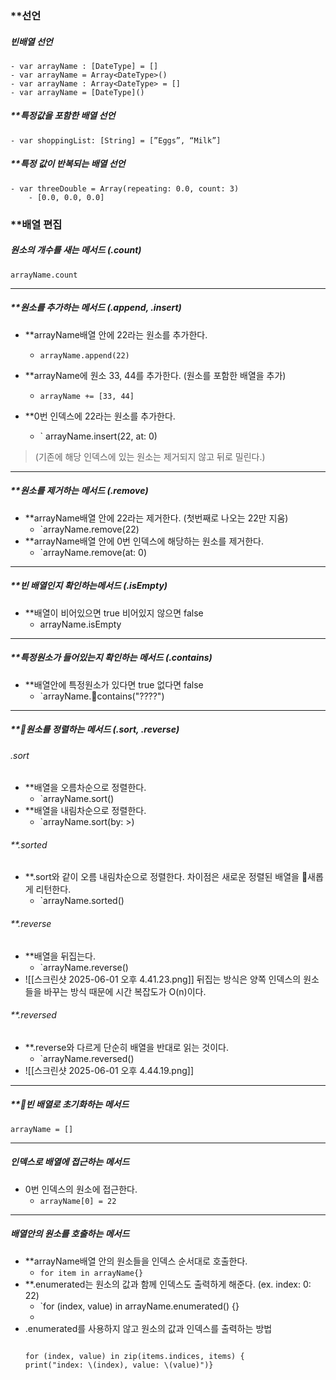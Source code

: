 ### **선언
##### 빈배열 선언
	- var arrayName : [DateType] = []
	- var arrayName = Array<DateType>()
	- var arrayName : Array<DateType> = []
	- var arrayName = [DateType]()

##### **특정값을 포함한 배열 선언
	- var shoppingList: [String] = [”Eggs”, “Milk”]

##### **특정 값이 반복되는 배열 선언
	- var threeDouble = Array(repeating: 0.0, count: 3)
		- [0.0, 0.0, 0.0]

### **배열 편집
##### 원소의 개수를 새는 메서드 (.count)
	arrayName.count

---
##### **원소를 추가하는 메서드 (.append, .insert)
- **arrayName배열 안에 22라는 원소를 추가한다.
	- `arrayName.append(22)`

- **arrayName에 원소 33, 44를 추가한다. (원소를 포함한 배열을 추가)
	- `arrayName += [33, 44]`

- **0번 인덱스에 22라는 원소를 추가한다. 
	- ` arrayName.insert(22, at: 0)
 >(기존에 해당 인덱스에 있는 원소는 제거되지 않고 뒤로 밀린다.)

---

##### **원소를 제거하는 메서드 (.remove)
- **arrayName배열 안에 22라는 제거한다. (첫번째로 나오는 22만 지움)
	- `arrayName.remove(22)
- **arrayName배열 안에 0번 인덱스에 해당하는 원소를 제거한다.
	- `arrayName.remove(at: 0)

---
##### **빈 배열인지 확인하는메서드 (.isEmpty)
- **배열이 비어있으면 true 비어있지 않으면 false
	- arrayName.isEmpty

---
##### **특정원소가 들어있는지 확인하는 메서드 (.contains)
- **배열안에 특정원소가 있다면 true 없다면 false
	- `arrayName.contains("????")

---
##### **원소를 정렬하는 메서드 (.sort, .reverse)
###### .sort
- **배열을 오름차순으로 정렬한다.
	- `arrayName.sort()
- **배열을 내림차순으로 정렬한다.
	- `arrayName.sort(by: >)
###### **.sorted
- **.sort와 같이 오름 내림차순으로 정렬한다. 차이점은 새로운 정렬된 배열을 새롭게 리턴한다.
	- `arrayName.sorted()
###### **.reverse
- **배열을 뒤집는다.
	- `arrayName.reverse()
- ![[스크린샷 2025-06-01 오후 4.41.23.png]] 뒤집는 방식은 양쪽 인덱스의 원소들을 바꾸는 방식
	  때문에 시간 복잡도가 O(n)이다.
###### **.reversed
- **.reverse와 다르게 단순히 배열을 반대로 읽는 것이다.
	- `arrayName.reversed()
- ![[스크린샷 2025-06-01 오후 4.44.19.png]]

---


##### **빈 배열로 초기화하는 메서드
	arrayName = []
	
---
##### 인덱스로 배열에 접근하는 메서드
- 0번 인덱스의 원소에 접근한다.
	- `arrayName[0] = 22`

---
##### 배열안의 원소를 호출하는 메서드
- **arrayName배열 안의 원소들을 인덱스 순서대로 호출한다.
	- `for item in arrayName{}`
- **.enumerated는 원소의 값과 함께 인덱스도 출력하게 해준다. (ex. index: 0: 22)
	- `for (index, value) in arrayName.enumerated() {}
	- 
- .enumerated를 사용하지 않고 원소의 값과 인덱스를 출력하는 방법
	```let items = ["apple", "banana", "cherry"]

	for (index, value) in zip(items.indices, items) {
    print("index: \(index), value: \(value)")}